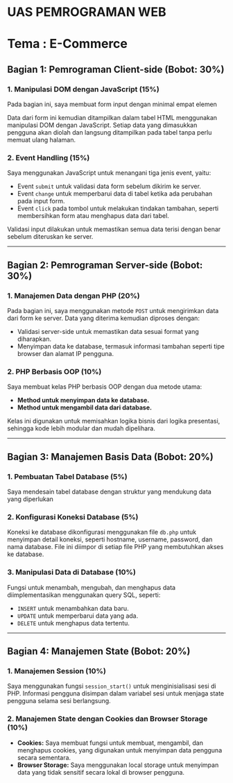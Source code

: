 # UAS PEMROGRAMAN WEB
# Tema : E-Commerce

## Bagian 1: Pemrograman Client-side (Bobot: 30%)

### 1. Manipulasi DOM dengan JavaScript (15%)
Pada bagian ini, saya membuat form input dengan minimal empat elemen

Data dari form ini kemudian ditampilkan dalam tabel HTML menggunakan manipulasi DOM dengan JavaScript. Setiap data yang dimasukkan pengguna akan diolah dan langsung ditampilkan pada tabel tanpa perlu memuat ulang halaman.

### 2. Event Handling (15%)
Saya menggunakan JavaScript untuk menangani tiga jenis event, yaitu:
- Event `submit` untuk validasi data form sebelum dikirim ke server.
- Event `change` untuk memperbarui data di tabel ketika ada perubahan pada input form.
- Event `click` pada tombol untuk melakukan tindakan tambahan, seperti membersihkan form atau menghapus data dari tabel.

Validasi input dilakukan untuk memastikan semua data terisi dengan benar sebelum diteruskan ke server.

---

## Bagian 2: Pemrograman Server-side (Bobot: 30%)

### 1. Manajemen Data dengan PHP (20%)
Pada bagian ini, saya menggunakan metode `POST` untuk mengirimkan data dari form ke server. Data yang diterima kemudian diproses dengan:
- Validasi server-side untuk memastikan data sesuai format yang diharapkan.
- Menyimpan data ke database, termasuk informasi tambahan seperti tipe browser dan alamat IP pengguna.

### 2. PHP Berbasis OOP (10%)
Saya membuat kelas PHP berbasis OOP dengan dua metode utama:
- **Method untuk menyimpan data ke database.**
- **Method untuk mengambil data dari database.**

Kelas ini digunakan untuk memisahkan logika bisnis dari logika presentasi, sehingga kode lebih modular dan mudah dipelihara.

---

## Bagian 3: Manajemen Basis Data (Bobot: 20%)

### 1. Pembuatan Tabel Database (5%)
Saya mendesain tabel database dengan struktur yang mendukung data yang diperlukan

### 2. Konfigurasi Koneksi Database (5%)
Koneksi ke database dikonfigurasi menggunakan file `db.php` untuk menyimpan detail koneksi, seperti hostname, username, password, dan nama database. File ini diimpor di setiap file PHP yang membutuhkan akses ke database.

### 3. Manipulasi Data di Database (10%)
Fungsi untuk menambah, mengubah, dan menghapus data diimplementasikan menggunakan query SQL, seperti:
- `INSERT` untuk menambahkan data baru.
- `UPDATE` untuk memperbarui data yang ada.
- `DELETE` untuk menghapus data tertentu.

---

## Bagian 4: Manajemen State (Bobot: 20%)

### 1. Manajemen Session (10%)
Saya menggunakan fungsi `session_start()` untuk menginisialisasi sesi di PHP. Informasi pengguna disimpan dalam variabel sesi untuk menjaga state pengguna selama sesi berlangsung.

### 2. Manajemen State dengan Cookies dan Browser Storage (10%)
- **Cookies:** Saya membuat fungsi untuk membuat, mengambil, dan menghapus cookies, yang digunakan untuk menyimpan data pengguna secara sementara.
- **Browser Storage:** Saya menggunakan local storage untuk menyimpan data yang tidak sensitif secara lokal di browser pengguna.


